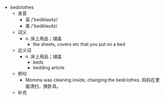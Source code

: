 - bedclothes
  - 发音
    - 英 /'bedkləʊðz/
    - 美 /'bedkləuðz/
  - 词义
    - n. 床上用品；铺盖
      - the sheets, covers etc that you put on a bed
  - 近义词
    - n. 床上用品；铺盖
      - beds
      - bedding article
  - 例句
    - Momma was cleaning inside, changing the bedclothes. 妈妈在里面清扫，换卧具。
  - 补充